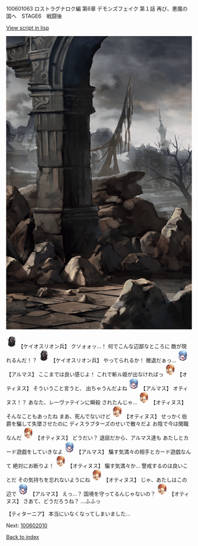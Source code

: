 100601063 ロストラグナロク編 第6章 デモンズフェイク 第１話 再び、悪魔の国へ　STAGE6　戦闘後

[View script in lisp](../scripts/100601063.txt)

![201_border.png](../images/backgrounds/201_border.png)

<img src="../images/units/3820001.png" alt="3820001.png" height="34"/>
【ケイオスリオン兵】
クソォォッ…！
何でこんな辺鄙なところに
敵が現れるんだ！？

<img src="../images/units/3820001.png" alt="3820001.png" height="34"/>
【ケイオスリオン兵】
やってられるか！
撤退だぁっ…

<img src="../images/units/3103811.png" alt="3103811.png" height="34"/>
【アルマス】
ここまでは良い感じよ！
これで斬ル姫が出なければっ

<img src="../images/units/3400811.png" alt="3400811.png" height="34"/>
【オティヌス】
そういうこと言うと、
出ちゃうんだよね

<img src="../images/units/3103811.png" alt="3103811.png" height="34"/>
【アルマス】
オティヌス！？
あなた、レーヴァテインに瞬殺
されたんじゃ…

<img src="../images/units/3400811.png" alt="3400811.png" height="34"/>
【オティヌス】
そんなこともあったね
まあ、死んでないけど

<img src="../images/units/3400811.png" alt="3400811.png" height="34"/>
【オティヌス】
せっかく伯爵を騙して失墜させたのに
ディスラプターズのせいで散々だよ
お陰で今は閑職なんだ

<img src="../images/units/3400811.png" alt="3400811.png" height="34"/>
【オティヌス】
どうだい？
退屈だから、アルマス達も
あたしとカード遊戯をしていきなよ

<img src="../images/units/3103811.png" alt="3103811.png" height="34"/>
【アルマス】
騙す気満々の相手とカード遊戯なんて
絶対にお断りよ！

<img src="../images/units/3400811.png" alt="3400811.png" height="34"/>
【オティヌス】
騙す気満々か…
警戒するのは良いことだ
その気持ちを忘れないようにね

<img src="../images/units/3400811.png" alt="3400811.png" height="34"/>
【オティヌス】
じゃ、あたしはこの辺で

<img src="../images/units/3103811.png" alt="3103811.png" height="34"/>
【アルマス】
えっ…？
国境を守ってるんじゃないの？

<img src="../images/units/3400811.png" alt="3400811.png" height="34"/>
【オティヌス】
さあて、どうだろうね？
…ふふっ

【ティターニア】
本当にいなくなってしまいました…

Next: [100602010](100602010.md)

[Back to index](index.md)
